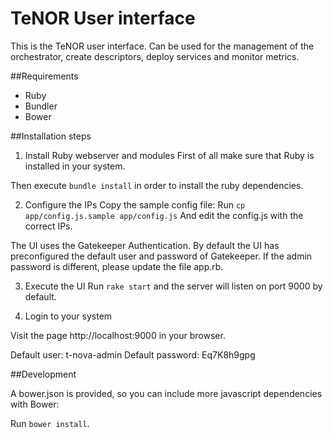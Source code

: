 # TeNOR User interface
This is the TeNOR user interface. Can be used for the management of the orchestrator, create descriptors, deploy services and monitor metrics.

##Requirements
 - Ruby
 - Bundler
 - Bower

##Installation steps
1. Install Ruby webserver and modules
First of all make sure that Ruby is installed in your system.

Then execute `bundle install` in order to install the ruby dependencies.

2. Configure the IPs
Copy the sample config file:
Run `cp app/config.js.sample app/config.js`
And edit the config.js with the correct IPs.

The UI uses the Gatekeeper Authentication. By default the UI has preconfigured the default user and password of Gatekeeper. If the admin password is different, please update the file app.rb.

3. Execute the UI
Run `rake start` and the server will listen on port 9000 by default.

4. Login to your system

Visit the page http://localhost:9000 in your browser.

Default user: t-nova-admin
Default password: Eq7K8h9gpg

##Development

A bower.json is provided, so you can include more javascript dependencies with Bower:

Run `bower install`.